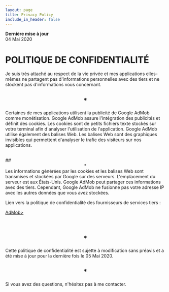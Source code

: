 ```yaml
---
layout: page
title: Privacy Policy
include_in_header: false
---
```


**Dernière mise à jour**  
04 Mai 2020

# POLITIQUE DE CONFIDENTIALITÉ
Je suis très attaché au respect de la vie privée et mes applications elles-mêmes ne partagent pas d'informations personnelles avec des tiers et ne stockent pas d'informations vous concernant.
<br>

## <center>*</center>
Certaines de mes applications utilisent la publicité de Google AdMob comme monétisation. Google AdMob assure l'intégration des publicités et définit des cookies. Les cookies sont de petits fichiers texte stockés sur votre terminal afin d'analyser l'utilisation de l'application. Google AdMob utilise également des balises Web. Les balises Web sont des graphiques invisibles qui permettent d'analyser le trafic des visiteurs sur nos applications.

<br>
## <center>*</center>
Les informations générées par les cookies et les balises Web sont transmises et stockées par Google sur des serveurs. L'emplacement du serveur est aux États-Unis. Google AdMob peut partager ces informations avec des tiers. Cependant, Google AdMob ne fusionne pas votre adresse IP avec les autres données que vous avez stockées.

Lien vers la politique de confidentialité des fournisseurs de services tiers :

<a href="https://support.google.com/admob/answer/6128543?hl=fr#">AdMob></a>

<br>

## <center>*</center>
Cette politique de confidentialité est sujette à modification sans préavis et a été mise à jour pour la dernière fois le 05 Mai 2020.
<br>

## <center>*</center>
Si vous avez des questions, n'hésitez pas à me contacter.